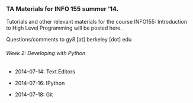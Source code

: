 ### TA Materials for INFO 155 summer '14.

Tutorials and other relevant materials for the course INFO155: Introduction to High Level Programming will be posted here.

Questions/comments to gy8 [at] berkeley [dot] edu

###### Week 2: Developing with Python
+ 2014-07-14: Text Editors

+ 2014-07-16: IPython

+ 2014-07-18: Git
